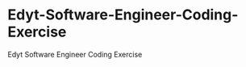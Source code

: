 Edyt-Software-Engineer-Coding-Exercise
======================================

Edyt Software Engineer Coding Exercise
